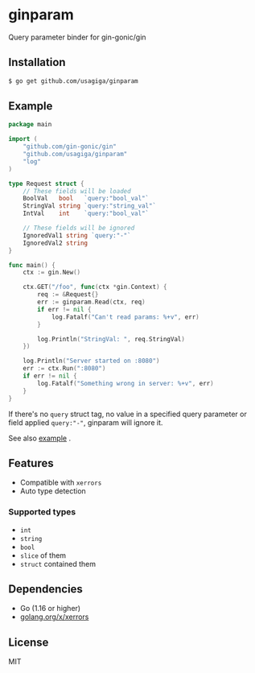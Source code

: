 # ginparam

Query parameter binder for gin-gonic/gin


## Installation

```sh
$ go get github.com/usagiga/ginparam
```


## Example

```go
package main

import (
	"github.com/gin-gonic/gin"
	"github.com/usagiga/ginparam"
	"log"
)

type Request struct {
	// These fields will be loaded
	BoolVal   bool   `query:"bool_val"`
	StringVal string `query:"string_val"`
	IntVal    int    `query:"bool_val"`

	// These fields will be ignored
	IgnoredVal1 string `query:"-"`
	IgnoredVal2 string
}

func main() {
	ctx := gin.New()

	ctx.GET("/foo", func(ctx *gin.Context) {
		req := &Request{}
		err := ginparam.Read(ctx, req)
		if err != nil {
			log.Fatalf("Can't read params: %+v", err)
		}

		log.Println("StringVal: ", req.StringVal)
	})

	log.Println("Server started on :8080")
	err := ctx.Run(":8080")
	if err != nil {
		log.Fatalf("Something wrong in server: %+v", err)
    }
}
```

If there's no `query` struct tag, no value in a specified query parameter or field applied `query:"-"`, ginparam will ignore it.

See also [example](./example) .


## Features

- Compatible with `xerrors`
- Auto type detection

### Supported types

- `int`
- `string`
- `bool`
- `slice` of them
- `struct` contained them

## Dependencies

- Go (1.16 or higher)
- [golang.org/x/xerrors](https://pkg.go.dev/golang.org/x/xerrors)


## License

MIT
